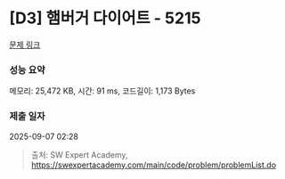 # [D3] 햄버거 다이어트 - 5215 

[문제 링크](https://swexpertacademy.com/main/code/problem/problemDetail.do?contestProbId=AWT-lPB6dHUDFAVT) 

### 성능 요약

메모리: 25,472 KB, 시간: 91 ms, 코드길이: 1,173 Bytes

### 제출 일자

2025-09-07 02:28



> 출처: SW Expert Academy, https://swexpertacademy.com/main/code/problem/problemList.do